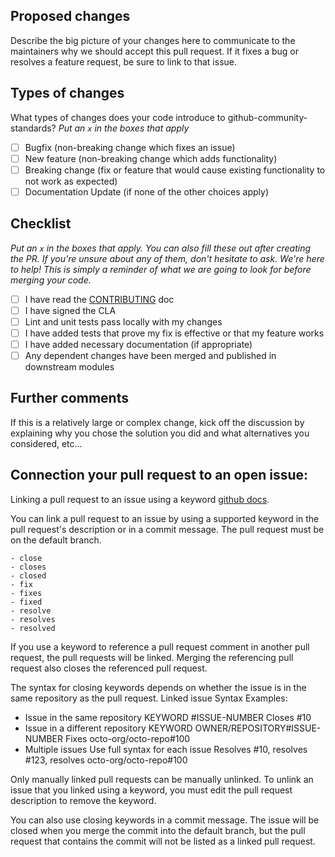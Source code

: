 ## Proposed changes

Describe the big picture of your changes here to communicate to the maintainers why we should accept this pull request. If it fixes a bug or resolves a feature request, be sure to link to that issue.

## Types of changes

What types of changes does your code introduce to github-community-standards?
_Put an `x` in the boxes that apply_

- [ ] Bugfix (non-breaking change which fixes an issue)
- [ ] New feature (non-breaking change which adds functionality)
- [ ] Breaking change (fix or feature that would cause existing functionality to not work as expected)
- [ ] Documentation Update (if none of the other choices apply)

## Checklist

_Put an `x` in the boxes that apply. You can also fill these out after creating the PR. If you're unsure about any of them, don't hesitate to ask. We're here to help! This is simply a reminder of what we are going to look for before merging your code._

- [ ] I have read the [CONTRIBUTING](https://github.com/github-community-standards/blob/master/CONTRIBUTING.md) doc
- [ ] I have signed the CLA
- [ ] Lint and unit tests pass locally with my changes
- [ ] I have added tests that prove my fix is effective or that my feature works
- [ ] I have added necessary documentation (if appropriate)
- [ ] Any dependent changes have been merged and published in downstream modules

## Further comments

If this is a relatively large or complex change, kick off the discussion by explaining why you chose the solution you did and what alternatives you considered, etc...

## Connection your pull request to an open issue:

Linking a pull request to an issue using a keyword [github docs](https://docs.github.com/en/issues/tracking-your-work-with-issues/linking-a-pull-request-to-an-issue).

You can link a pull request to an issue by using a supported keyword in the pull request's description or in a commit message. The pull request must be on the default branch.

```
- close
- closes
- closed
- fix
- fixes
- fixed
- resolve
- resolves
- resolved
```

If you use a keyword to reference a pull request comment in another pull request, the pull requests will be linked. Merging the referencing pull request also closes the referenced pull request.

The syntax for closing keywords depends on whether the issue is in the same repository as the pull request.
Linked issue Syntax Examples:

- Issue in the same repository KEYWORD #ISSUE-NUMBER Closes #10
- Issue in a different repository KEYWORD OWNER/REPOSITORY#ISSUE-NUMBER Fixes octo-org/octo-repo#100
- Multiple issues Use full syntax for each issue Resolves #10, resolves #123, resolves octo-org/octo-repo#100

Only manually linked pull requests can be manually unlinked. To unlink an issue that you linked using a keyword, you must edit the pull request description to remove the keyword.

You can also use closing keywords in a commit message. The issue will be closed when you merge the commit into the default branch, but the pull request that contains the commit will not be listed as a linked pull request.
